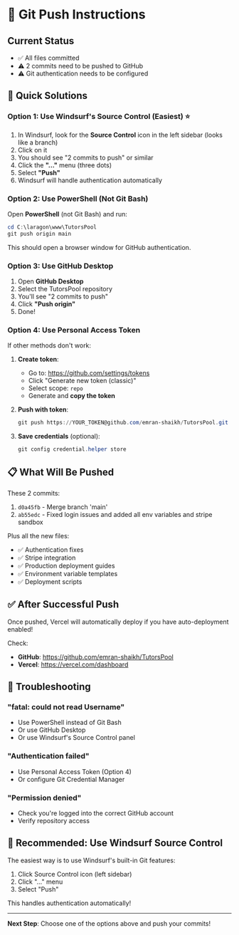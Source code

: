 # 🔧 Git Push Instructions

## Current Status
- ✅ All files committed
- ⚠️ 2 commits need to be pushed to GitHub
- ⚠️ Git authentication needs to be configured

## 🎯 Quick Solutions

### **Option 1: Use Windsurf's Source Control** (Easiest) ⭐

1. In Windsurf, look for the **Source Control** icon in the left sidebar (looks like a branch)
2. Click on it
3. You should see "2 commits to push" or similar
4. Click the **"..."** menu (three dots)
5. Select **"Push"**
6. Windsurf will handle authentication automatically

### **Option 2: Use PowerShell (Not Git Bash)**

Open **PowerShell** (not Git Bash) and run:

```powershell
cd C:\laragon\www\TutorsPool
git push origin main
```

This should open a browser window for GitHub authentication.

### **Option 3: Use GitHub Desktop**

1. Open **GitHub Desktop**
2. Select the TutorsPool repository
3. You'll see "2 commits to push"
4. Click **"Push origin"**
5. Done!

### **Option 4: Use Personal Access Token**

If other methods don't work:

1. **Create token**:
   - Go to: https://github.com/settings/tokens
   - Click "Generate new token (classic)"
   - Select scope: `repo`
   - Generate and **copy the token**

2. **Push with token**:
   ```powershell
   git push https://YOUR_TOKEN@github.com/emran-shaikh/TutorsPool.git main
   ```

3. **Save credentials** (optional):
   ```powershell
   git config credential.helper store
   ```

## 📋 What Will Be Pushed

These 2 commits:
1. `d0a45fb` - Merge branch 'main'
2. `ab55edc` - Fixed login issues and added all env variables and stripe sandbox

Plus all the new files:
- ✅ Authentication fixes
- ✅ Stripe integration
- ✅ Production deployment guides
- ✅ Environment variable templates
- ✅ Deployment scripts

## ✅ After Successful Push

Once pushed, Vercel will automatically deploy if you have auto-deployment enabled!

Check:
- **GitHub**: https://github.com/emran-shaikh/TutorsPool
- **Vercel**: https://vercel.com/dashboard

## 🐛 Troubleshooting

### "fatal: could not read Username"
- Use PowerShell instead of Git Bash
- Or use GitHub Desktop
- Or use Windsurf's Source Control panel

### "Authentication failed"
- Use Personal Access Token (Option 4)
- Or configure Git Credential Manager

### "Permission denied"
- Check you're logged into the correct GitHub account
- Verify repository access

## 🎯 Recommended: Use Windsurf Source Control

The easiest way is to use Windsurf's built-in Git features:
1. Click Source Control icon (left sidebar)
2. Click "..." menu
3. Select "Push"

This handles authentication automatically!

---

**Next Step**: Choose one of the options above and push your commits!
